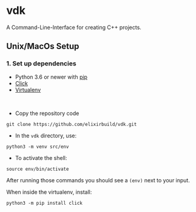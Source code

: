 # vdk
A Command-Line-Interface for creating C++ projects.

## Unix/MacOs Setup

### 1. Set up dependencies

* Python 3.6 or newer with [pip](https://pip.pypa.io/en/stable/installation/)
* [Click](https://click.palletsprojects.com/en/8.0.x/)
* [Virtualenv](https://packaging.python.org/en/latest/guides/installing-using-pip-and-virtual-environments/#installing-virtualenv)

<br>

* Copy the repository code

```shell
git clone https://github.com/elixirbuild/vdk.git
```

* In the `vdk` directory, use:

```shell
python3 -m venv src/env
```

* To activate the shell:

```shell
source env/bin/activate
```

After running those commands you should see a `(env)` next to your input.

When inside the virtualenv, install:
```shell
python3 -m pip install click
```
